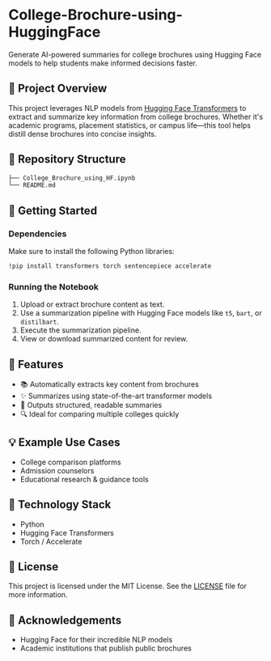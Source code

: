 # College-Brochure-using-HuggingFace
Generate AI-powered summaries for college brochures using Hugging Face models to help students make informed decisions faster.

## 📌 Project Overview

This project leverages NLP models from [Hugging Face Transformers](https://huggingface.co/) to extract and summarize key information from college brochures.
Whether it's academic programs, placement statistics, or campus life—this tool helps distill dense brochures into concise insights.

## 📁 Repository Structure

```bash
├── College_Brochure_using_HF.ipynb        
└── README.md                              
```

## 🔧 Getting Started

### Dependencies
Make sure to install the following Python libraries:
```bash
!pip install transformers torch sentencepiece accelerate
```

### Running the Notebook
1. Upload or extract brochure content as text.
2. Use a summarization pipeline with Hugging Face models like `t5`, `bart`, or `distilbart`.
3. Execute the summarization pipeline.
4. View or download summarized content for review.

## 🧠 Features
- 📚 Automatically extracts key content from brochures
- ✨ Summarizes using state-of-the-art transformer models
- 🧾 Outputs structured, readable summaries
- 🔍 Ideal for comparing multiple colleges quickly

## 💡 Example Use Cases
- College comparison platforms
- Admission counselors
- Educational research & guidance tools

## 🔬 Technology Stack
- Python
- Hugging Face Transformers
- Torch / Accelerate

## 📃 License
This project is licensed under the MIT License. See the [LICENSE](LICENSE) file for more information.

## 🙏 Acknowledgements
- Hugging Face for their incredible NLP models
- Academic institutions that publish public brochures

